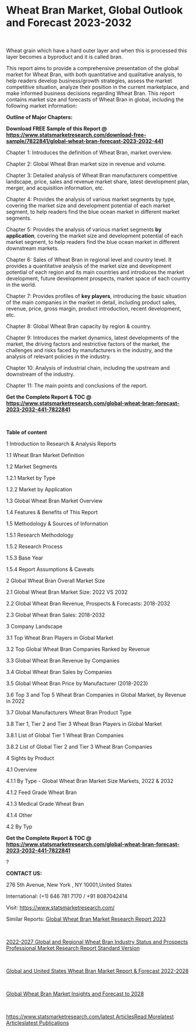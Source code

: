 <h1>Wheat Bran Market, Global Outlook and Forecast 2023-2032</h1><br/><p>Wheat grain which have a hard outer layer and when this is processed this layer becomes a byproduct and it is called bran.</p>
 
 
 
 <p>This report aims to provide a comprehensive presentation of the global market for Wheat Bran, with both quantitative and qualitative analysis, to help readers develop business/growth strategies, assess the market competitive situation, analyze their position in the current marketplace, and make informed business decisions regarding Wheat Bran. This report contains market size and forecasts of Wheat Bran in global, including the following market information:</p>
 
 
 
 <p><strong>Outline of Major Chapters:</strong></p>
 
 
 
 <p><strong>Download FREE Sample of this Report @ <a href="https://www.statsmarketresearch.com/download-free-sample/7822841/global-wheat-bran-forecast-2023-2032-441">https://www.statsmarketresearch.com/download-free-sample/7822841/global-wheat-bran-forecast-2023-2032-441</a></strong></p>
 
 
 
 <p>Chapter 1: Introduces the definition of Wheat Bran, market overview.</p>
 
 
 
 <p>Chapter 2: Global Wheat Bran market size in revenue and volume.</p>
 
 
 
 <p>Chapter 3: Detailed analysis of Wheat Bran manufacturers competitive landscape, price, sales and revenue market share, latest development plan, merger, and acquisition information, etc.</p>
 
 
 
 <p>Chapter 4: Provides the analysis of various market segments by type, covering the market size and development potential of each market segment, to help readers find the blue ocean market in different market segments.</p>
 
 
 
 <p>Chapter 5: Provides the analysis of various market segments <strong>by application</strong>, covering the market size and development potential of each market segment, to help readers find the blue ocean market in different downstream markets.</p>
 
 
 
 <p>Chapter 6: Sales of Wheat Bran in regional level and country level. It provides a quantitative analysis of the market size and development potential of each region and its main countries and introduces the market development, future development prospects, market space of each country in the world.</p>
 
 
 
 <p>Chapter 7: Provides profiles of <strong>key players</strong>, introducing the basic situation of the main companies in the market in detail, including product sales, revenue, price, gross margin, product introduction, recent development, etc.</p>
 
 
 
 <p>Chapter 8: Global Wheat Bran capacity by region & country.</p>
 
 
 
 <p>Chapter 9: Introduces the market dynamics, latest developments of the market, the driving factors and restrictive factors of the market, the challenges and risks faced by manufacturers in the industry, and the analysis of relevant policies in the industry.</p>
 
 
 
 <p>Chapter 10: Analysis of industrial chain, including the upstream and downstream of the industry.</p>
 
 
 
 <p>Chapter 11: The main points and conclusions of the report.</p>
 
 
 
 <div><b>Get the Complete Report & TOC @ <a href="https://www.statsmarketresearch.com/global-wheat-bran-forecast-2023-2032-441-7822841">https://www.statsmarketresearch.com/global-wheat-bran-forecast-2023-2032-441-7822841</a></b></div>
 
 
 
 <p><br />
 
 <b>Table of content</b></p>
 
 
 
 <p>1 Introduction to Research & Analysis Reports<br />
 
 1.1 Wheat Bran Market Definition<br />
 
 1.2 Market Segments<br />
 
 1.2.1 Market by Type<br />
 
 1.2.2 Market by Application<br />
 
 1.3 Global Wheat Bran Market Overview<br />
 
 1.4 Features & Benefits of This Report<br />
 
 1.5 Methodology & Sources of Information<br />
 
 1.5.1 Research Methodology<br />
 
 1.5.2 Research Process<br />
 
 1.5.3 Base Year<br />
 
 1.5.4 Report Assumptions & Caveats<br />
 
 2 Global Wheat Bran Overall Market Size<br />
 
 2.1 Global Wheat Bran Market Size: 2022 VS 2032<br />
 
 2.2 Global Wheat Bran Revenue, Prospects & Forecasts: 2018-2032<br />
 
 2.3 Global Wheat Bran Sales: 2018-2032<br />
 
 3 Company Landscape<br />
 
 3.1 Top Wheat Bran Players in Global Market<br />
 
 3.2 Top Global Wheat Bran Companies Ranked by Revenue<br />
 
 3.3 Global Wheat Bran Revenue by Companies<br />
 
 3.4 Global Wheat Bran Sales by Companies<br />
 
 3.5 Global Wheat Bran Price by Manufacturer (2018-2023)<br />
 
 3.6 Top 3 and Top 5 Wheat Bran Companies in Global Market, by Revenue in 2022<br />
 
 3.7 Global Manufacturers Wheat Bran Product Type<br />
 
 3.8 Tier 1, Tier 2 and Tier 3 Wheat Bran Players in Global Market<br />
 
 3.8.1 List of Global Tier 1 Wheat Bran Companies<br />
 
 3.8.2 List of Global Tier 2 and Tier 3 Wheat Bran Companies<br />
 
 4 Sights by Product<br />
 
 4.1 Overview<br />
 
 4.1.1 By Type - Global Wheat Bran Market Size Markets, 2022 & 2032<br />
 
 4.1.2 Feed Grade Wheat Bran<br />
 
 4.1.3 Medical Grade Wheat Bran<br />
 
 4.1.4 Other<br />
 
 4.2 By Typ</p>
 
 
 
 <div><b>Get the Complete Report & TOC @ <a href="https://www.statsmarketresearch.com/global-wheat-bran-forecast-2023-2032-441-7822841">https://www.statsmarketresearch.com/global-wheat-bran-forecast-2023-2032-441-7822841</a></b></div>
 
 
 
 <p>? </p>
 
 
 
 <p><b>CONTACT US:</b><br />
 
 276 5th Avenue, New York , NY 10001,United States<br />
 
 International: (+1) 646 781 7170 / +91 8087042414<br />
 
 Visit: <a href="https://www.statsmarketresearch.com/">https://www.statsmarketresearch.com/</a><br />
 
 Similar Reports: <a href="https://www.statsmarketresearch.com/global-wheat-bran-forecast-2023-2032-441-7822841">Global Wheat Bran Market Research Report 2023</a><br />
 
 <br />
 
 <a href="https://www.statsmarketresearch.com/global-wheat-bran-forecast-2023-2032-441-7822841">2022-2027 Global and Regional Wheat Bran Industry Status and Prospects Professional Market Research Report Standard Version</a><br />
 
 <br />
 
 <a href="https://www.statsmarketresearch.com/global-wheat-bran-forecast-2023-2032-441-7822841">Global and United States Wheat Bran Market Report & Forecast 2022-2028</a><br />
 
 <br />
 
 <a href="https://www.statsmarketresearch.com/global-wheat-bran-forecast-2023-2032-441-7822841">Global Wheat Bran Market Insights and Forecast to 2028</a><br />
 
 <br />
 
 <a href="https://gyeongbokgung.com">https://www.statsmarketresearch.com/</a><a href="https://hallyeomaritime.com">latest Articles</a><a href="https://jingwansa.com">Read More</a><a href="https://nguoiviet.jp/">latest Articles</a><a href="https://www.intelmarketresearch.com/">latest Publications</a></p>